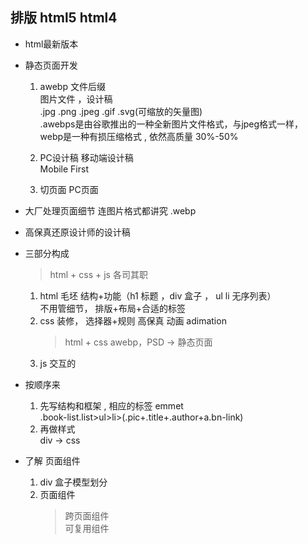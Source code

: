 
## 排版 html5 html4

- html最新版本

- 静态页面开发  
    1. awebp  文件后缀  
            图片文件 ，设计稿  
            .jpg   .png    .jpeg   .gif   .svg(可缩放的矢量图)  
            .awebps是由谷歌推出的一种全新图片文件格式，与jpeg格式一样，webp是一种有损压缩格式  , 依然高质量  30%-50%

    2. PC设计稿  移动端设计稿  
        Mobile First  

    3. 切页面  PC页面  

- 大厂处理页面细节 连图片格式都讲究  .webp  
- 高保真还原设计师的设计稿
- 三部分构成
    > html + css + js  各司其职
    1. html 毛坯  结构+功能（h1 标题 ，div 盒子 ， ul  li 无序列表）   
        不用管细节， 排版+布局+合适的标签
    2. css  装修， 选择器+规则  高保真  动画 adimation  
        > html + css   awebp，PSD -> 静态页面
    3. js   交互的

- 按顺序来  
    1. 先写结构和框架 , 相应的标签 emmet   
        .book-list.list>ul>li>(.pic+.title+.author+a.bn-link)  
    2. 再做样式  
        div -> css

- 了解 页面组件   
    1. div 盒子模型划分
    2. 页面组件 
        > 跨页面组件  
        > 可复用组件
        

